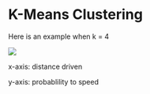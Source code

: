 # K-Means Clustering

Here is an example when k = 4

![](http://i.imgur.com/YzYLqYv.png)

x-axis: distance driven

y-axis: probablility to speed
